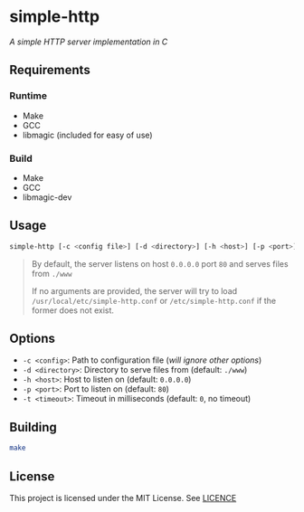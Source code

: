 # simple-http

_A simple HTTP server implementation in C_

## Requirements

### Runtime

- Make
- GCC
- libmagic (included for easy of use)

### Build

- Make
- GCC
- libmagic-dev

## Usage

```bash
simple-http [-c <config file>] [-d <directory>] [-h <host>] [-p <port>] [-t <timeout]
```

> By default, the server listens on host `0.0.0.0` port `80` and serves files from `./www`
>
> If no arguments are provided, the server will try to load `/usr/local/etc/simple-http.conf` or `/etc/simple-http.conf` if the former does not exist.

## Options

- `-c <config>`: Path to configuration file (_will ignore other options_)
- `-d <directory>`: Directory to serve files from (default: `./www`)
- `-h <host>`: Host to listen on (default: `0.0.0.0`)
- `-p <port>`: Port to listen on (default: `80`)
- `-t <timeout>`: Timeout in milliseconds (default: `0`, no timeout)

## Building

```bash
make
```

## License

This project is licensed under the MIT License.
See [LICENCE](LICENCE)
